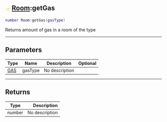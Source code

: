 ## ![shared](../../.gitbook/assets/shared.png) [Room](https://iaswiki.rawr.dev/readme/room):getGas

```lua
number Room:getGas(gasType)
```

Returns amount of gas in a room of the type

------
## Parameters

| Type   | Name | Description | Optional |
| ------ | ---- | ----------- | -------: |
| [GAS](https://iaswiki.rawr.dev/readme/gas) | gasType | No description |  |


------
## Returns

| Type   | Description |
| ------ | ----------: |
| number | No description |

